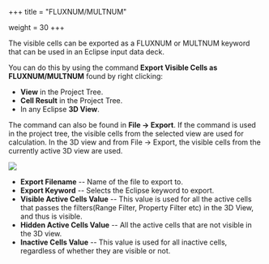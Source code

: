 +++
title = "FLUXNUM/MULTNUM"

weight = 30
+++

The visible cells can be exported as a FLUXNUM or MULTNUM keyword that can be used in an Eclipse input data deck. 

You can do this by using the command **Export Visible Cells as FLUXNUM/MULTNUM** found by right clicking:

- **View** in the Project Tree.
- **Cell Result** in the Project Tree.
- In any Eclipse **3D View**.

The command can also be found in **File -> Export**. If the command is used in the project tree, the visible cells from the selected view are used for calculation. In the 3D view and from File -> Export, the visible cells from the currently active 3D view are used.

![](/images/export/fluxnumMultnum.png)

- **Export Filename** -- Name of the file to export to.
- **Export Keyword** -- Selects the Eclipse keyword to export.
- **Visible Active Cells Value** -- This value is used for all the active cells that passes the filters(Range Filter, Property Filter etc) in the 3D View, and thus is visible. 
- **Hidden Active Cells Value** -- All the active cells that are not visible in the 3D view.
- **Inactive Cells Value** -- This value is used for all inactive cells, regardless of whether they are visible or not.
